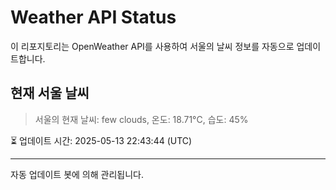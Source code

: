 
# Weather API Status

이 리포지토리는 OpenWeather API를 사용하여 서울의 날씨 정보를 자동으로 업데이트합니다.

## 현재 서울 날씨
> 서울의 현재 날씨: few clouds, 온도: 18.71°C, 습도: 45%

⏳ 업데이트 시간: 2025-05-13 22:43:44 (UTC)

---
자동 업데이트 봇에 의해 관리됩니다.
